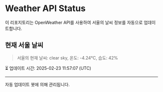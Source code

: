 
# Weather API Status

이 리포지토리는 OpenWeather API를 사용하여 서울의 날씨 정보를 자동으로 업데이트합니다.

## 현재 서울 날씨
> 서울의 현재 날씨: clear sky, 온도: -4.24°C, 습도: 42%

⏳ 업데이트 시간: 2025-02-23 11:57:07 (UTC)

---
자동 업데이트 봇에 의해 관리됩니다.
